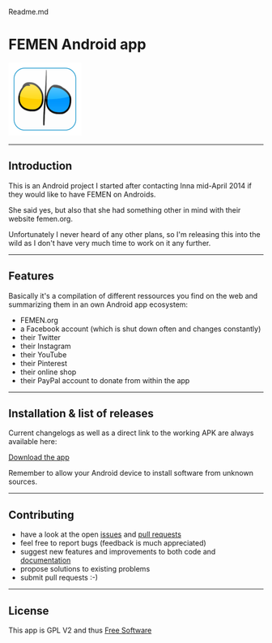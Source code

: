 Readme.md

# FEMEN Android app

![Alt text](https://github.com/aethyx/femen/blob/master/femen/res/drawable-xxhdpi/ic_launcher2.png?raw=true "FEMEN App Logo")

---

## Introduction

This is an Android project I started after contacting Inna mid-April 2014 if they would
like to have FEMEN on Androids.

She said yes, but also that she had something other in mind with their website femen.org.

Unfortunately I never heard of any other plans, so I'm releasing this
into the wild as I don't have very much time to work on it any further.

---

## Features

Basically it's a compilation of different ressources you find on the
web and summarizing them in an own Android app ecosystem:

* FEMEN.org
* a Facebook account (which is shut down often and changes constantly)
* their Twitter
* their Instagram
* their YouTube
* their Pinterest
* their online shop
* their PayPal account to donate from within the app

---

## Installation & list of releases

Current changelogs as well as a direct link to the working APK are always available here:

[Download the app](https://github.com/aethyx/femen/releases "FEMEN app for Android")

Remember to allow your Android device to install software from unknown sources.

---

## Contributing

* have a look at the open [issues](https://github.com/aethyx/femen/issues "issues") and [pull requests](https://github.com/aethyx/femen/issues "pull requests")
* feel free to report bugs (feedback is much appreciated)
* suggest new features and improvements to both code and [documentation](https://github.com/aethyx/femen/wiki "documentation")
* propose solutions to existing problems
* submit pull requests :-)

---

## License

This app is GPL V2 and thus [Free Software](http://en.wikipedia.org/wiki/Free_software "Free Software")
